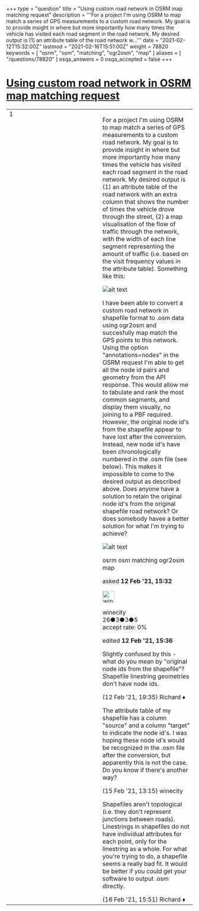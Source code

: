 +++
type = "question"
title = "Using custom road network in OSRM map matching request"
description = '''For a project I&#x27;m using OSRM to map match a series of GPS measurements to a custom road network. My goal is to provide insight in where but more importantly how many times the vehicle has visited each road segment in the road network. My desired output is (1) an attribute table of the road network w...'''
date = "2021-02-12T15:32:00Z"
lastmod = "2021-02-16T15:51:00Z"
weight = 78820
keywords = [ "osrm", "osm", "matching", "ogr2osm", "map" ]
aliases = [ "/questions/78820" ]
osqa_answers = 0
osqa_accepted = false
+++

<div class="headNormal">

# [Using custom road network in OSRM map matching request](/questions/78820/using-custom-road-network-in-osrm-map-matching-request)

</div>

<div id="main-body">

<div id="askform">

<table id="question-table" style="width:100%;">
<colgroup>
<col style="width: 50%" />
<col style="width: 50%" />
</colgroup>
<tbody>
<tr>
<td style="width: 30px; vertical-align: top"><div class="vote-buttons">
<span id="post-78820-upvote" class="ajax-command post-vote up" rel="nofollow" title="I like this post (click again to cancel)"> </span>
<div id="post-78820-score" class="post-score" title="current number of votes">
1
</div>
<span id="post-78820-downvote" class="ajax-command post-vote down" rel="nofollow" title="I dont like this post (click again to cancel)"> </span> <span id="favorite-mark" class="ajax-command favorite-mark" rel="nofollow" title="mark/unmark this question as favorite (click again to cancel)"> </span>
<div id="favorite-count" class="favorite-count">
&#10;</div>
</div></td>
<td><div id="item-right">
<div class="question-body">
<p>For a project I'm using OSRM to map match a series of GPS measurements to a custom road network. My goal is to provide insight in where but more importantly how many times the vehicle has visited each road segment in the road network. My desired output is (1) an attribute table of the road network with an extra column that shows the number of times the vehicle drove through the street, (2) a map visualisation of the flow of traffic through the network, with the width of each line segment representing the amount of traffic (i.e. based on the visit frequency values in the attribute table). Something like this:</p>
<p><img src="/upfiles/Screen_Shot_2021-02-10_at_16.17.08.png" alt="alt text" /></p>
<p>I have been able to convert a custom road network in shapefile format to .osm data using ogr2osm and succesfully map match the GPS points to this network. Using the option "annotations=nodes" in the OSRM request I'm able to get all the node id pairs and geometry from the API response. This would allow me to tabulate and rank the most common segments, and display them visually, no joining to a PBF required. However, the original node id's from the shapefile appear to have lost after the conversion. Instead, new node id's have been chronologically numbered in the .osm file (see below). This makes it impossible to come to the desired output as described above. Does anyone have a solution to retain the original node id's from the original shapefile road network? Or does somebody havee a better solution for what I'm trying to achieve?</p>
<p><img src="/upfiles/Screen_Shot_2021-02-12_at_15.06.55.png" alt="alt text" /></p>
</div>
<div id="question-tags" class="tags-container tags">
<span class="post-tag tag-link-osrm" rel="tag" title="see questions tagged &#39;osrm&#39;">osrm</span> <span class="post-tag tag-link-osm" rel="tag" title="see questions tagged &#39;osm&#39;">osm</span> <span class="post-tag tag-link-matching" rel="tag" title="see questions tagged &#39;matching&#39;">matching</span> <span class="post-tag tag-link-ogr2osm" rel="tag" title="see questions tagged &#39;ogr2osm&#39;">ogr2osm</span> <span class="post-tag tag-link-map" rel="tag" title="see questions tagged &#39;map&#39;">map</span>
</div>
<div id="question-controls" class="post-controls">
&#10;</div>
<div class="post-update-info-container">
<div class="post-update-info post-update-info-user">
<p>asked <strong>12 Feb '21, 15:32</strong></p>
<img src="https://secure.gravatar.com/avatar/152906fc74217eeefa79ad3b652b3380?s=32&amp;d=identicon&amp;r=g" class="gravatar" width="32" height="32" alt="winecity&#39;s gravatar image" />
<p><span>winecity</span><br />
<span class="score" title="26 reputation points">26</span><span title="3 badges"><span class="badge1">●</span><span class="badgecount">3</span></span><span title="3 badges"><span class="silver">●</span><span class="badgecount">3</span></span><span title="5 badges"><span class="bronze">●</span><span class="badgecount">5</span></span><br />
<span class="accept_rate" title="Rate of the user&#39;s accepted answers">accept rate:</span> <span title="winecity has no accepted answers">0%</span></p>
</img>
</div>
<div class="post-update-info post-update-info-edited">
<p><span> edited <strong>12 Feb '21, 15:36</strong> </span></p>
</div>
</div>
<div id="comments-container-78820" class="comments-container">
<span id="78827"></span>
<div id="comment-78827" class="comment">
<div id="post-78827-score" class="comment-score">
&#10;</div>
<div class="comment-text">
<p>Slightly confused by this - what do you mean by "original node ids from the shapefile"? Shapefile linestring geometries don't have node ids.</p>
</div>
<div id="comment-78827-info" class="comment-info">
<span class="comment-age">(12 Feb '21, 19:35)</span> <span class="comment-user userinfo">Richard ♦</span>
</div>
</div>
<span id="78862"></span>
<div id="comment-78862" class="comment">
<div id="post-78862-score" class="comment-score">
&#10;</div>
<div class="comment-text">
<p>The attribute table of my shapefile has a column "source" and a column "target" to indicate the node id's. I was hoping these node id's would be recognized in the .osm file after the conversion, but apparently this is not the case. Do you know if there's another way?</p>
</div>
<div id="comment-78862-info" class="comment-info">
<span class="comment-age">(15 Feb '21, 13:15)</span> <span class="comment-user userinfo">winecity</span>
</div>
</div>
<span id="78883"></span>
<div id="comment-78883" class="comment">
<div id="post-78883-score" class="comment-score">
&#10;</div>
<div class="comment-text">
<p>Shapefiles aren't topological (i.e. they don't represent junctions between roads). Linestrings in shapefiles do not have individual attributes for each point, only for the linestring as a whole. For what you're trying to do, a shapefile seems a really bad fit. It would be better if you could get your software to output .osm directly.</p>
</div>
<div id="comment-78883-info" class="comment-info">
<span class="comment-age">(16 Feb '21, 15:51)</span> <span class="comment-user userinfo">Richard ♦</span>
</div>
</div>
</div>
<div id="comment-tools-78820" class="comment-tools">
&#10;</div>
<div class="clear">
&#10;</div>
<div id="comment-78820-form-container" class="comment-form-container">
&#10;</div>
<div class="clear">
&#10;</div>
</div></td>
</tr>
</tbody>
</table>

</div>

</div>

